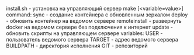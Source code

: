 install.sh - установка на управляющий сервер
make <command> [<variable=value>]
command:
 sync - создание контейнера с обновленным зеркалом
 deploy - обновить контейнер на ведомом сервере
 remoteinstall - развернуть docker на ведомом сервере без подключения к интернет
 update - обновить скрипты на управляющем сервере
variables:
 USER - пользователь ведомого сервера
 TARGET - адрес ведомого сервера
 BUILDPATH - директория исполнения
 GIT - репозиторий
